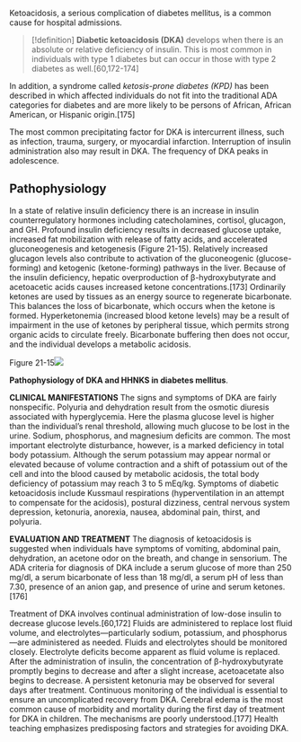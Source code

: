 Ketoacidosis, a serious complication of diabetes mellitus, is a common cause for hospital admissions. 
>[!definition]
>**Diabetic ketoacidosis (DKA)** develops when there is an absolute or relative deficiency of insulin. This is most common in individuals with type 1 diabetes but can occur in those with type 2 diabetes as well.[60,172-174]
>

In addition, a syndrome called _ketosis-prone diabetes (KPD)_ has been described in which affected individuals do not fit into the traditional ADA categories for diabetes and are more likely to be persons of African, African American, or Hispanic origin.[175] 

The most common precipitating factor for DKA is intercurrent illness, such as infection, trauma, surgery, or myocardial infarction. 
Interruption of insulin administration also may result in DKA. 
The frequency of DKA peaks in adolescence.

## Pathophysiology
In a state of relative insulin deficiency there is an increase in insulin counterregulatory hormones including catecholamines, cortisol, glucagon, and GH. 
Profound insulin deficiency results in decreased glucose uptake, increased fat mobilization with release of fatty acids, and accelerated gluconeogenesis and ketogenesis (Figure 21-15). Relatively increased glucagon levels also contribute to activation of the gluconeogenic (glucose-forming) and ketogenic (ketone-forming) pathways in the liver. Because of the insulin deficiency, hepatic overproduction of β-hydroxybutyrate and acetoacetic acids causes increased ketone concentrations.[173] Ordinarily ketones are used by tissues as an energy source to regenerate bicarbonate. This balances the loss of bicarbonate, which occurs when the ketone is formed. Hyperketonemia (increased blood ketone levels) may be a result of impairment in the use of ketones by peripheral tissue, which permits strong organic acids to circulate freely. Bicarbonate buffering then does not occur, and the individual develops a metabolic acidosis.

Figure 21-15![](https://sherpath-prod-bookxmlir.s3.amazonaws.com/B978-0-323-06584-9-key/9780323065849/BODY/B9780323065849000218/main.assets/images/gr15.jpg?X-Amz-Algorithm=AWS4-HMAC-SHA256&X-Amz-Date=20240209T194353Z&X-Amz-SignedHeaders=host&X-Amz-Expires=18000&X-Amz-Credential=AKIAVKN46MQBWN3UOBCX%2F20240209%2Fus-east-1%2Fs3%2Faws4_request&X-Amz-Signature=eb8c9e0b3632ec0415f1a12f6bffa5eaf5654d52032f537013671a9671569c00)

**Pathophysiology of DKA and HHNKS in diabetes mellitus**.

**CLINICAL MANIFESTATIONS** The signs and symptoms of DKA are fairly nonspecific. Polyuria and dehydration result from the osmotic diuresis associated with hyperglycemia. Here the plasma glucose level is higher than the individual’s renal threshold, allowing much glucose to be lost in the urine. Sodium, phosphorus, and magnesium deficits are common. The most important electrolyte disturbance, however, is a marked deficiency in total body potassium. Although the serum potassium may appear normal or elevated because of volume contraction and a shift of potassium out of the cell and into the blood caused by metabolic acidosis, the total body deficiency of potassium may reach 3 to 5 mEq/kg. Symptoms of diabetic ketoacidosis include Kussmaul respirations (hyperventilation in an attempt to compensate for the acidosis), postural dizziness, central nervous system depression, ketonuria, anorexia, nausea, abdominal pain, thirst, and polyuria.

**EVALUATION AND TREATMENT** The diagnosis of ketoacidosis is suggested when individuals have symptoms of vomiting, abdominal pain, dehydration, an acetone odor on the breath, and change in sensorium. The ADA criteria for diagnosis of DKA include a serum glucose of more than 250 mg/dl, a serum bicarbonate of less than 18 mg/dl, a serum pH of less than 7.30, presence of an anion gap, and presence of urine and serum ketones.[176]

Treatment of DKA involves continual administration of low-dose insulin to decrease glucose levels.[60,172] Fluids are administered to replace lost fluid volume, and electrolytes—particularly sodium, potassium, and phosphorus—are administered as needed. Fluids and electrolytes should be monitored closely. Electrolyte deficits become apparent as fluid volume is replaced. After the administration of insulin, the concentration of β-hydroxybutyrate promptly begins to decrease and after a slight increase, acetoacetate also begins to decrease. A persistent ketonuria may be observed for several days after treatment. Continuous monitoring of the individual is essential to ensure an uncomplicated recovery from DKA. Cerebral edema is the most common cause of morbidity and mortality during the first day of treatment for DKA in children. The mechanisms are poorly understood.[177] Health teaching emphasizes predisposing factors and strategies for avoiding DKA.
